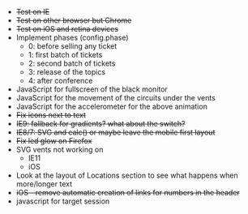* ~~Test on IE~~
* ~~Test on other browser but Chrome~~
* ~~Test on iOS and retina devices~~
* Implement phases (config.phase)
	* 0: before selling any ticket
	* 1: first batch of tickets
	* 2: second batch of tickets
	* 3: release of the topics
	* 4: after conference
* JavaScript for fullscreen of the black monitor
* JavaScript for the movement of the circuits under the vents
* JavaScript for the accelerometer for the above animation
* ~~Fix icons next to text~~
* ~~IE9: fallback for gradients? what about the switch?~~
* ~~IE8/7: SVG and calc() or maybe leave the mobile first layout~~
* ~~Fix led glow on Firefox~~
* SVG vents not working on
	* IE11
	* iOS
* Look at the layout of Locations section to see what happens when more/longer text
* ~~iOS - remove automatic creation of links for numbers in the header~~
* javascript for target session
